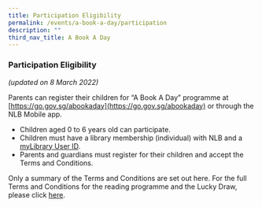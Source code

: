 ```yaml
---
title: Participation Eligibility
permalink: /events/a-book-a-day/participation
description: ""
third_nav_title: A Book A Day
---
```

### **Participation Eligibility**

*(updated on 8 March 2022)*

Parents can register their children for “A Book A Day” programme at [https://go.gov.sg/abookaday](https://go.gov.sg/abookaday) or through the NLB Mobile app. 

* Children aged 0 to 6 years old can participate. 
* Children must have a library membership (individual) with NLB and a [myLibrary User ID](http://account.nlb.gov.sg/).
* Parents and guardians must register for their children and accept the Terms and Conditions.

Only a summary of the Terms and Conditions are set out here. For the full Terms and Conditions for the reading programme and the Lucky Draw, please click [here](/files/preschool/A%20Book%20A%20Day%202022_TCs_v2.pdf).